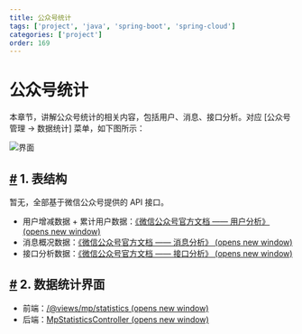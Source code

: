```yaml
---
title: 公众号统计
tags: ['project', 'java', 'spring-boot', 'spring-cloud']
categories: ['project']
order: 169
---
```

# 公众号统计

本章节，讲解公众号统计的相关内容，包括用户、消息、接口分析。对应 [公众号管理 -> 数据统计] 菜单，如下图所示：

 ![界面](https://doc.iocoder.cn/img/%E5%85%AC%E4%BC%97%E5%8F%B7%E6%89%8B%E5%86%8C/%E5%85%AC%E4%BC%97%E5%8F%B7%E7%BB%9F%E8%AE%A1/%E7%95%8C%E9%9D%A2.png)

 ## [#](#_1-表结构) 1. 表结构

 暂无，全部基于微信公众号提供的 API 接口。

 * 用户增减数据 + 累计用户数据：[《微信公众号官方文档 —— 用户分析》  (opens new window)](https://developers.weixin.qq.com/doc/offiaccount/Analytics/User_Analysis_Data_Interface.html)
* 消息概况数据：[《微信公众号官方文档 —— 消息分析》  (opens new window)](https://developers.weixin.qq.com/doc/offiaccount/Analytics/Message_analysis_data_interface.html)
* 接口分析数据：[《微信公众号官方文档 —— 接口分析》  (opens new window)](https://developers.weixin.qq.com/doc/offiaccount/Analytics/Analytics_API.html)

 ## [#](#_2-数据统计界面) 2. 数据统计界面

 * 前端：[/@views/mp/statistics  (opens new window)](https://github.com/yudaocode/yudao-ui-admin-vue2/blob/master/src/views/mp/statistics/index.vue)
* 后端：[MpStatisticsController  (opens new window)](https://github.com/YunaiV/ruoyi-vue-pro/blob/master/yudao-module-mp/yudao-module-mp-biz/src/main/java/cn/iocoder/yudao/module/mp/controller/admin/statistics/MpStatisticsController.java)
